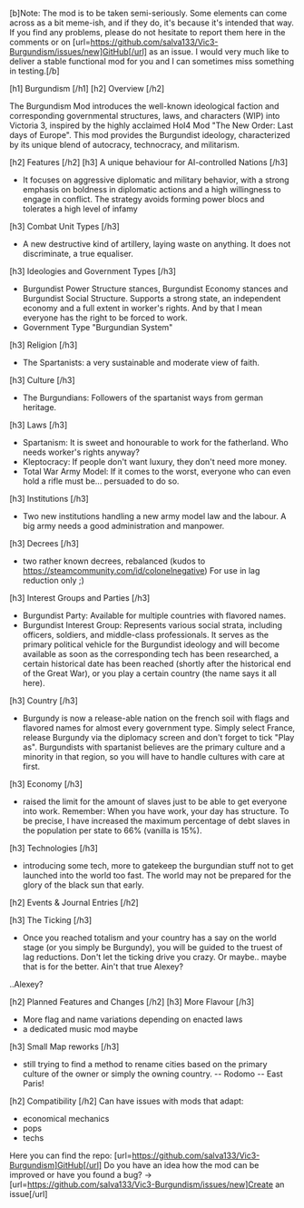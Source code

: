 [b]Note: The mod is to be taken semi-seriously. Some elements can come across as a bit meme-ish, and if they do, it's because it's intended that way.
If you find any problems, please do not hesitate to report them here in the comments or on [url=https://github.com/salva133/Vic3-Burgundism/issues/new]GitHub[/url] as an issue.
I would very much like to deliver a stable functional mod for you and I can sometimes miss something in testing.[/b]

[h1] Burgundism [/h1]
[h2] Overview [/h2]

The Burgundism Mod introduces the well-known ideological faction and corresponding governmental structures, laws, and characters (WIP) into Victoria 3, inspired by the highly acclaimed HoI4 Mod "The New Order: Last days of Europe". This mod provides the Burgundist ideology, characterized by its unique blend of autocracy, technocracy, and militarism.

[h2] Features [/h2]
[h3] A unique behaviour for AI-controlled Nations [/h3]
- It focuses on aggressive diplomatic and military behavior, with a strong emphasis on boldness in diplomatic actions and a high willingness to engage in conflict. The strategy avoids forming power blocs and tolerates a high level of infamy

[h3] Combat Unit Types [/h3]
- A new destructive kind of artillery, laying waste on anything. It does not discriminate, a true equaliser.

[h3] Ideologies and Government Types [/h3]
- Burgundist Power Structure stances, Burgundist Economy stances and Burgundist Social Structure. Supports a strong state, an independent economy and a full extent in worker's rights. And by that I mean everyone has the right to be forced to work.
- Government Type "Burgundian System"

[h3] Religion [/h3]
- The Spartanists: a very sustainable and moderate view of faith.

[h3] Culture [/h3]
- The Burgundians: Followers of the spartanist ways from german heritage.

[h3] Laws [/h3]
- Spartanism: It is sweet and honourable to work for the fatherland. Who needs worker's rights anyway?
- Kleptocracy: If people don't want luxury, they don't need more money.
- Total War Army Model: If it comes to the worst, everyone who can even hold a rifle must be... persuaded to do so.

[h3] Institutions [/h3]
- Two new institutions handling a new army model law and the labour. A big army needs a good administration and manpower.

[h3] Decrees [/h3]
- two rather known decrees, rebalanced (kudos to https://steamcommunity.com/id/colonelnegative)
For use in lag reduction only ;)

[h3] Interest Groups and Parties [/h3]
- Burgundist Party: Available for multiple countries with flavored names.
- Burgundist Interest Group: Represents various social strata, including officers, soldiers, and middle-class professionals. It serves as the primary political vehicle for the Burgundist ideology and will become available as soon as the corresponding tech has been researched, a certain historical date has been reached (shortly after the historical end of the Great War), or you play a certain country (the name says it all here).

[h3] Country [/h3]
- Burgundy is now a release-able nation on the french soil with flags and flavored names for almost every government type. Simply select France, release Burgundy via the diplomacy screen and don't forget to tick "Play as". Burgundists with spartanist believes are the primary culture and a minority in that region, so you will have to handle cultures with care at first.

[h3] Economy [/h3]
- raised the limit for the amount of slaves just to be able to get everyone into work. Remember: When you have work, your day has structure. To be precise, I have increased the maximum percentage of debt slaves in the population per state to 66% (vanilla is 15%).

[h3] Technologies [/h3]
- introducing some tech, more to gatekeep the burgundian stuff not to get launched into the world too fast. The world may not be prepared for the glory of the black sun that early.

[h2] Events & Journal Entries [/h2]

[h3] The Ticking [/h3]
- Once you reached totalism and your country has a say on the world stage (or you simply be Burgundy), you will be guided to the truest of lag reductions. Don't let the ticking drive you crazy. Or maybe.. maybe that is for the better. Ain't that true Alexey?

..Alexey?

[h2] Planned Features and Changes [/h2]
[h3] More Flavour [/h3]
- More flag and name variations depending on enacted laws
- a dedicated music mod maybe

[h3] Small Map reworks [/h3]
- still trying to find a method to rename cities based on the primary culture of the owner or simply the owning country.
-- Rodomo
-- East Paris!

[h2] Compatibility [/h2]
Can have issues with mods that adapt:
- economical mechanics
- pops
- techs

Here  you can find the repo: [url=https://github.com/salva133/Vic3-Burgundism]GitHub[/url]
Do you have an idea how the mod can be improved or have you found a bug? -> [url=https://github.com/salva133/Vic3-Burgundism/issues/new]Create an issue[/url]
